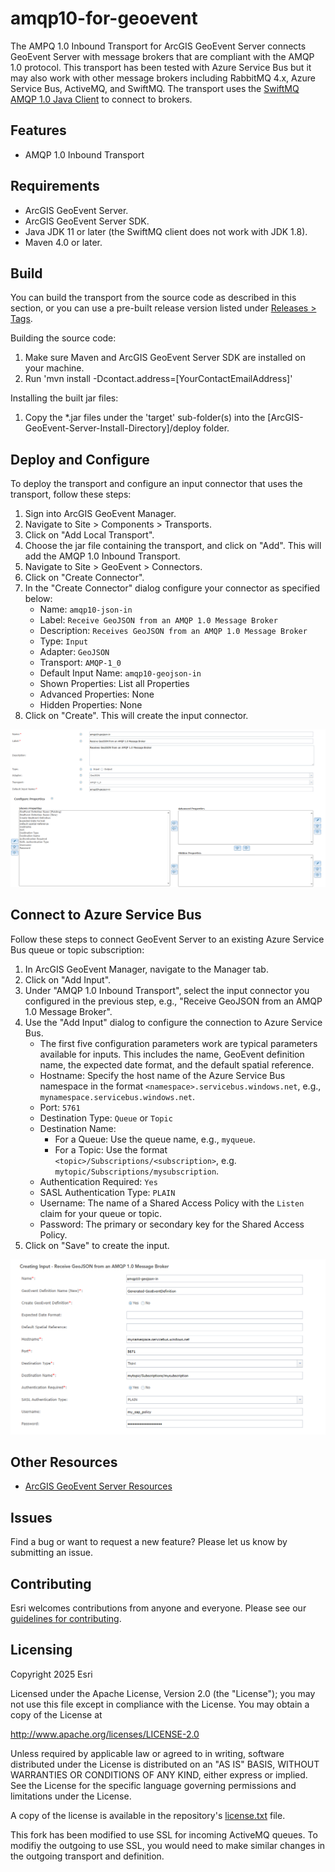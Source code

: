 # amqp10-for-geoevent

The AMPQ 1.0 Inbound Transport for ArcGIS GeoEvent Server connects GeoEvent Server with message brokers that are 
compliant with the AMQP 1.0 protocol. This transport has been tested with Azure 
Service Bus but it may also work with other message brokers including RabbitMQ 4.x, Azure Service Bus, ActiveMQ, and 
SwiftMQ. The transport uses the [SwiftMQ AMQP 1.0 Java Client](https://docs.swiftmq.com/sc/amqp-1-0-client) to connect 
to brokers. 

## Features
* AMQP 1.0 Inbound Transport

## Requirements

* ArcGIS GeoEvent Server.
* ArcGIS GeoEvent Server SDK.
* Java JDK 11 or later (the SwiftMQ client does not work with JDK 1.8).
* Maven 4.0 or later.

## Build

You can build the transport from the source code as described in this section, or you can use a pre-built release
version listed under [Releases > Tags](https://github.com/carstenpiepel/amqp10-for-geoevent/tags).

Building the source code:

1. Make sure Maven and ArcGIS GeoEvent Server SDK are installed on your machine.
2. Run 'mvn install -Dcontact.address=[YourContactEmailAddress]'

Installing the built jar files:

1. Copy the *.jar files under the 'target' sub-folder(s) into the [ArcGIS-GeoEvent-Server-Install-Directory]/deploy folder.

## Deploy and Configure

To deploy the transport and configure an input connector that uses the transport, follow these steps:

1. Sign into ArcGIS GeoEvent Manager.
2. Navigate to Site > Components > Transports.
3. Click on "Add Local Transport".
4. Choose the jar file containing the transport, and click on "Add". This will add the AMQP 1.0 Inbound Transport.
4. Navigate to Site > GeoEvent > Connectors.
5. Click on "Create Connector".
6. In the "Create Connector" dialog configure your connector as specified below:
    * Name: `amqp10-json-in`
    * Label: `Receive GeoJSON from an AMQP 1.0 Message Broker`
    * Description: `Receives GeoJSON from an AMQP 1.0 Message Broker`
    * Type: `Input`
    * Adapter: `GeoJSON`
    * Transport: `AMQP-1_0`
    * Default Input Name: `amqp10-geojson-in`
    * Shown Properties: List all Properties
    * Advanced Properties: None
    * Hidden Properties: None
7. Click on "Create". This will create the input connector.

![Create the AMQP 1.0 Inbound Connector](/assets/images/create_connector.png)

## Connect to Azure Service Bus

Follow these steps to connect GeoEvent Server to an existing Azure Service Bus queue or topic subscription: 

1. In ArcGIS GeoEvent Manager, navigate to the Manager tab.
2. Click on "Add Input". 
3. Under "AMQP 1.0 Inbound Transport", select the input connector you configured in the previous step, e.g.,
"Receive GeoJSON from an AMQP 1.0 Message Broker".
4. Use the "Add Input" dialog to configure the connection to Azure Service Bus. 
      * The first five configuration parameters work are typical parameters available for inputs. This includes the 
   name, GeoEvent definition name, the expected date format, and the default spatial reference.
      * Hostname: Specify the host name of the Azure Service Bus namespace in the format `<namespace>.servicebus.windows.net`, e.g., `mynamespace.servicebus.windows.net`.
      * Port: `5761`
      * Destination Type: `Queue` or `Topic`
      * Destination Name:
        * For a Queue: Use the queue name, e.g., `myqueue`.
        * For a Topic: Use the format `<topic>/Subscriptions/<subscription>`, e.g. `mytopic/Subscriptions/mysubscription`.
      * Authentication Required: `Yes`
      * SASL Authentication Type: `PLAIN`
      * Username: The name of a Shared Access Policy with the `Listen` claim for your queue or topic.
      * Password: The primary or secondary key for the Shared Access Policy.
5. Click on "Save" to create the input.

![Create the AMQP 1.0 Input](/assets/images/create_input.png)

## Other Resources

* [ArcGIS GeoEvent Server Resources](http://links.esri.com/geoevent)

## Issues

Find a bug or want to request a new feature?  Please let us know by submitting an issue.

## Contributing

Esri welcomes contributions from anyone and everyone. Please see our [guidelines for contributing](https://github.com/esri/contributing).

## Licensing
Copyright 2025 Esri

Licensed under the Apache License, Version 2.0 (the "License");
you may not use this file except in compliance with the License.
You may obtain a copy of the License at

   http://www.apache.org/licenses/LICENSE-2.0

Unless required by applicable law or agreed to in writing, software
distributed under the License is distributed on an "AS IS" BASIS,
WITHOUT WARRANTIES OR CONDITIONS OF ANY KIND, either express or implied.
See the License for the specific language governing permissions and
limitations under the License.

A copy of the license is available in the repository's [license.txt](license.txt?raw=true) file.


This fork has been modified to use SSL for incoming ActiveMQ queues.  To modifiy the outgoing to use SSL, you would
need to make similar changes in the outgoing transport and definition.
